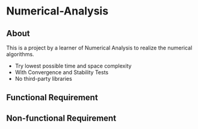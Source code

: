 # Numerical-Analysis
## About
This is a project by a learner of Numerical Analysis to realize the numerical algorithms.
- Try lowest possible time and space complexity
- With Convergence and Stability Tests
- No third-party libraries

## Functional Requirement

## Non-functional Requirement
